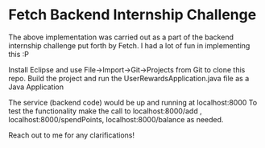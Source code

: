 # Fetch Backend Internship Challenge

The above implementation was carried out as a part of the backend internship challenge put forth by Fetch.
I had a lot of fun in implementing this :P

Install Eclipse and use File->Import->Git->Projects from Git to clone this repo.
Build the project and run the UserRewardsApplication.java file as a Java Application

The service (backend code) would be up and running at localhost:8000
To test the functionality make the call to localhost:8000/add , localhost:8000/spendPoints, localhost:8000/balance as needed.

Reach out to me for any clarifications!
